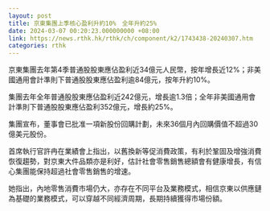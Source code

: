 ```yaml
---
layout: post
title: 京東集團上季核心盈利升約10%　全年升約25%
date: 2024-03-07 00:20:23.000000000 +08:00
link: https://news.rthk.hk/rthk/ch/component/k2/1743438-20240307.htm
categories: rthk
---
```


京東集團去年第4季普通股股東應佔盈利近34億元人民幣，按年增長近12%；非美國通用會計準則下普通股股東應佔盈利逾84億元，按年升約10%。

集團去年全年普通股股東應佔盈利近242億元，增長逾1.3倍；全年非美國通用會計準則下普通股股東應佔盈利352億元，增長約25%。

集團宣布，董事會已批准一項新股份回購計劃，未來36個月內回購價值不超過30億美元股份。

首席執行官許冉在業績會上指出，以舊換新等促消費政策，有利於鞏固及增強消費恢復趨勢，對京東大件品類亦是利好，估計社會零售銷售總額會有健康增長，有信心集團能保持超過社會零售銷售的增速。

她指出，內地零售消費市場仍大，亦存在不同平台及業務模式，相信京東以供應鏈為基礎的業務模式，可以穿越不同經濟周期，長期持續獲得市場份額。
